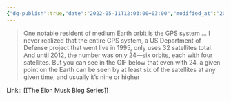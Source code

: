 ```yaml
---
{"dg-publish":true,"date":"2022-05-11T12:03:00+03:00","modified_at":"2022-05-20T23:02:43+03:00","title":"GPS only uses 32 satellites","permalink":"/quotes/202205111203/","dgHomeLink":false,"dgPassFrontmatter":true}
---
```



> One notable resident of medium Earth orbit is the GPS system ... I never realized that the entire GPS system, a US Department of Defense project that went live in 1995, only uses 32 satellites total. And until 2012, the number was only 24—six orbits, each with four satellites. But you can see in the GIF below that even with 24, a given point on the Earth can be seen by at least six of the satellites at any given time, and usually it’s nine or higher

Link:: [[The Elon Musk Blog Series]]
